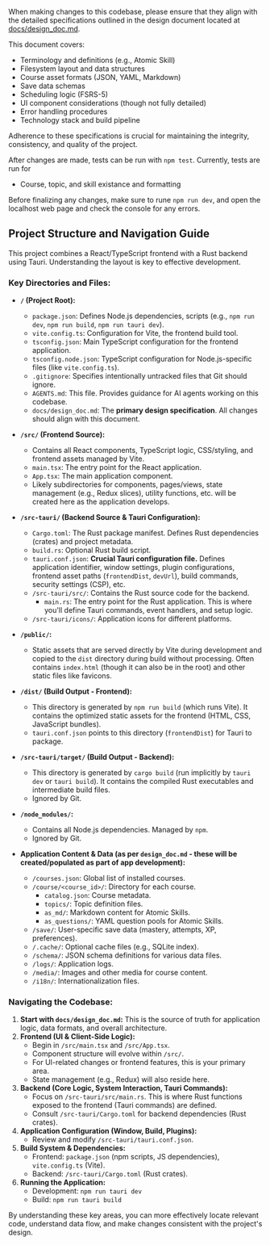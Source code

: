 When making changes to this codebase, please ensure that they align with the detailed specifications outlined in the design document located at [docs/design_doc.md](docs/design_doc.md).

This document covers:
- Terminology and definitions (e.g., Atomic Skill)
- Filesystem layout and data structures
- Course asset formats (JSON, YAML, Markdown)
- Save data schemas
- Scheduling logic (FSRS-5)
- UI component considerations (though not fully detailed)
- Error handling procedures
- Technology stack and build pipeline

Adherence to these specifications is crucial for maintaining the integrity, consistency, and quality of the project.

After changes are made, tests can be run with `npm test`. Currently, tests are run for
- Course, topic, and skill existance and formatting

Before finalizing any changes, make sure to rune `npm run dev`, and open the localhost web page and check the console for any errors.

## Project Structure and Navigation Guide

This project combines a React/TypeScript frontend with a Rust backend using Tauri. Understanding the layout is key to effective development.

### Key Directories and Files:

*   **`/` (Project Root):**
    *   `package.json`: Defines Node.js dependencies, scripts (e.g., `npm run dev`, `npm run build`, `npm run tauri dev`).
    *   `vite.config.ts`: Configuration for Vite, the frontend build tool.
    *   `tsconfig.json`: Main TypeScript configuration for the frontend application.
    *   `tsconfig.node.json`: TypeScript configuration for Node.js-specific files (like `vite.config.ts`).
    *   `.gitignore`: Specifies intentionally untracked files that Git should ignore.
    *   `AGENTS.md`: This file. Provides guidance for AI agents working on this codebase.
    *   `docs/design_doc.md`: The **primary design specification**. All changes should align with this document.

*   **`/src/` (Frontend Source):**
    *   Contains all React components, TypeScript logic, CSS/styling, and frontend assets managed by Vite.
    *   `main.tsx`: The entry point for the React application.
    *   `App.tsx`: The main application component.
    *   Likely subdirectories for components, pages/views, state management (e.g., Redux slices), utility functions, etc. will be created here as the application develops.

*   **`/src-tauri/` (Backend Source & Tauri Configuration):**
    *   `Cargo.toml`: The Rust package manifest. Defines Rust dependencies (crates) and project metadata.
    *   `build.rs`: Optional Rust build script.
    *   `tauri.conf.json`: **Crucial Tauri configuration file.** Defines application identifier, window settings, plugin configurations, frontend asset paths (`frontendDist`, `devUrl`), build commands, security settings (CSP), etc.
    *   `/src-tauri/src/`: Contains the Rust source code for the backend.
        *   `main.rs`: The entry point for the Rust application. This is where you'll define Tauri commands, event handlers, and setup logic.
    *   `/src-tauri/icons/`: Application icons for different platforms.

*   **`/public/`:**
    *   Static assets that are served directly by Vite during development and copied to the `dist` directory during build without processing. Often contains `index.html` (though it can also be in the root) and other static files like favicons.

*   **`/dist/` (Build Output - Frontend):**
    *   This directory is generated by `npm run build` (which runs Vite). It contains the optimized static assets for the frontend (HTML, CSS, JavaScript bundles).
    *   `tauri.conf.json` points to this directory (`frontendDist`) for Tauri to package.

*   **`/src-tauri/target/` (Build Output - Backend):**
    *   This directory is generated by `cargo build` (run implicitly by `tauri dev` or `tauri build`). It contains the compiled Rust executables and intermediate build files.
    *   Ignored by Git.

*   **`/node_modules/`:**
    *   Contains all Node.js dependencies. Managed by `npm`.
    *   Ignored by Git.

*   **Application Content & Data (as per `design_doc.md` - these will be created/populated as part of app development):**
    *   `/courses.json`: Global list of installed courses.
    *   `/course/<course_id>/`: Directory for each course.
        *   `catalog.json`: Course metadata.
        *   `topics/`: Topic definition files.
        *   `as_md/`: Markdown content for Atomic Skills.
        *   `as_questions/`: YAML question pools for Atomic Skills.
    *   `/save/`: User-specific save data (mastery, attempts, XP, preferences).
    *   `/.cache/`: Optional cache files (e.g., SQLite index).
    *   `/schema/`: JSON schema definitions for various data files.
    *   `/logs/`: Application logs.
    *   `/media/`: Images and other media for course content.
    *   `/i18n/`: Internationalization files.

### Navigating the Codebase:

1.  **Start with `docs/design_doc.md`:** This is the source of truth for application logic, data formats, and overall architecture.
2.  **Frontend (UI & Client-Side Logic):**
    *   Begin in `/src/main.tsx` and `/src/App.tsx`.
    *   Component structure will evolve within `/src/`.
    *   For UI-related changes or frontend features, this is your primary area.
    *   State management (e.g., Redux) will also reside here.
3.  **Backend (Core Logic, System Interaction, Tauri Commands):**
    *   Focus on `/src-tauri/src/main.rs`. This is where Rust functions exposed to the frontend (Tauri commands) are defined.
    *   Consult `/src-tauri/Cargo.toml` for backend dependencies (Rust crates).
4.  **Application Configuration (Window, Build, Plugins):**
    *   Review and modify `/src-tauri/tauri.conf.json`.
5.  **Build System & Dependencies:**
    *   Frontend: `package.json` (npm scripts, JS dependencies), `vite.config.ts` (Vite).
    *   Backend: `/src-tauri/Cargo.toml` (Rust crates).
6.  **Running the Application:**
    *   Development: `npm run tauri dev`
    *   Build: `npm run tauri build`

By understanding these key areas, you can more effectively locate relevant code, understand data flow, and make changes consistent with the project's design.
